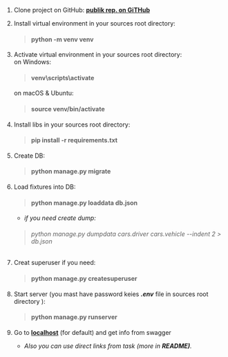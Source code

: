1. Clone project on GitHub: **[publik rep. on GiTHub](https://github.com/FireSwami/Park)**
2. Install virtual environment in your sources root directory:

    >#### python -m venv venv

3. Activate virtual environment in your sources root directory:<br>
   on Windows:

    >#### venv\scripts\activate
    
    on macOS & Ubuntu:

    >#### source venv/bin/activate

4. Install libs in your sources root directory:

    >#### pip install -r requirements.txt

5. Create DB:

    >#### python manage.py migrate

6. Load fixtures into DB: 

    >#### python manage.py loaddata db.json
   
   - *if you need create dump:* 
    >###### *python manage.py dumpdata cars.driver cars.vehicle --indent 2 > db.json*

7. Creat superuser if you need: 

    >#### python manage.py createsuperuser

8. Start server (you mast have password keies ***.env*** file 
   in sources root directory ): 

    >#### python manage.py runserver

9. Go to **[localhost](http://127.0.0.1:8000/swagger/)** 
    (for default) and get info from swagger
     - *Also you can use direct links from task (more in ***README)***.*
